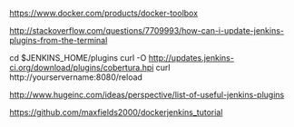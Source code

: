 https://www.docker.com/products/docker-toolbox



http://stackoverflow.com/questions/7709993/how-can-i-update-jenkins-plugins-from-the-terminal

cd $JENKINS_HOME/plugins
curl -O http://updates.jenkins-ci.org/download/plugins/cobertura.hpi
curl http://yourservername:8080/reload


http://www.hugeinc.com/ideas/perspective/list-of-useful-jenkins-plugins

https://github.com/maxfields2000/dockerjenkins_tutorial